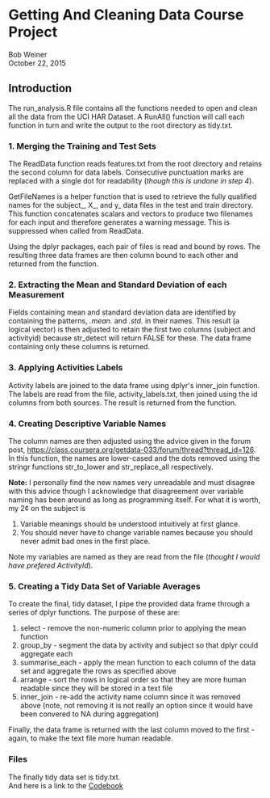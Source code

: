 # Getting And Cleaning Data Course Project
Bob Weiner  
October 22, 2015  

## Introduction
The run_analysis.R file contains all the functions needed to open and clean all the data from the UCI HAR Dataset.  A RunAll() function will call each function in turn and write the output to the root directory as tidy.txt.

### 1. Merging the Training and Test Sets
The ReadData function reads features.txt from the root directory and retains the second column for data labels.  Consecutive punctuation marks are replaced with a single dot for readability (*though this is undone in step 4*). 

GetFileNames is a helper function that is used to retrieve the fully qualified names for the subject_, X_, and y_ data files in the test and train directory.  This function concatenates scalars and vectors to produce two filenames for each input and therefore generates a warning message.  This is suppressed when called from ReadData.

Using the dplyr packages, each pair of files is read and bound by rows.  The resulting three data frames are then column bound to each other and returned from the function.

### 2. Extracting the Mean and Standard Deviation of each Measurement
Fields containing mean and standard deviation data are identified by containing the patterns, _.mean._ and _.std._ in their names.  This result (a logical vector) is then adjusted to retain the first two columns (subject and activityid) because str_detect will return FALSE for these.  The data frame containing only these columns is returned.

### 3. Applying Activities Labels
Activity labels are joined to the data frame using dplyr's inner_join function.  The labels are read from the file, activity_labels.txt, then joined using the id columns from both sources.  The result is returned from the function.

### 4. Creating Descriptive Variable Names
The column names are then adjusted using the advice given in the forum post, https://class.coursera.org/getdata-033/forum/thread?thread_id=126.  In this function, the names are lower-cased and the dots removed using the stringr functions str_to_lower and str_replace_all respectively. 

**Note:** I personally find the new names very unreadable and must disagree with this advice though I acknowledge that disagreement over variable naming has been around as long as programming itself.  For what it is worth, my 2&#0162; on the subject is   
1. Variable meanings should be understood intuitively at first glance.  
2. You should never have to change variable names because you should never admit bad ones in the first place.   

Note my variables are named as they are read from the file (*thought I would have prefered ActivityId*). 

### 5. Creating a Tidy Data Set of Variable Averages
To create the final, tidy dataset, I pipe the provided data frame through a series of dplyr functions.  The purpose of these are:
1. select - remove the non-numeric column prior to applying the mean function  
2. group_by - segment the data by activity and subject so that dplyr could aggregate each 
3. summarise_each - apply the mean function to each column of the data set and aggregate the rows as specified above  
4. arrange - sort the rows in logical order so that they are more human readable since they will be stored in a text file  
5. inner_join - re-add the activity name column since it was removed above (note, not removing it is not really an option since it would have been convered to NA during aggregation)  

Finally, the data frame is returned with the last column moved to the first - again, to make the text file more human readable.

### Files
The finally tidy data set is tidy.txt.  
And here is a link to the [Codebook](http://htmlpreview.github.io/?https://github.com/BobWeinerJr/GettingAndCleaning-Project/blob/master/CodeBook.html "Codebook")

